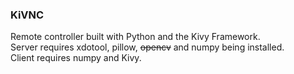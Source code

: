 ### KiVNC
Remote controller built with Python and the Kivy Framework.  
Server requires xdotool, pillow, ~~opencv~~ and numpy being installed.  
Client requires numpy and Kivy.
